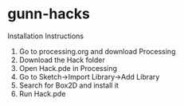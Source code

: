 # gunn-hacks

Installation Instructions
1. Go to processing.org and download Processing
2. Download the Hack folder
3. Open Hack.pde in Processing
4. Go to Sketch->Import Library->Add Library
5. Search for Box2D and install it
6. Run Hack.pde
